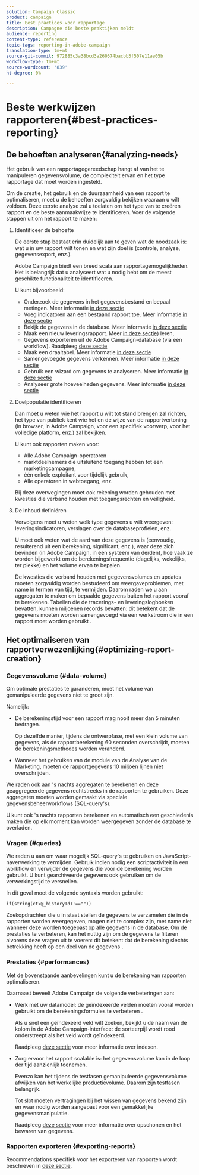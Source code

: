 ```yaml
---
solution: Campaign Classic
product: campaign
title: Best practices voor rapportage
description: Campagne die beste praktijken meldt
audience: reporting
content-type: reference
topic-tags: reporting-in-adobe-campaign
translation-type: tm+mt
source-git-commit: 972885c3a38bcd3a260574bacbb3f507e11ae05b
workflow-type: tm+mt
source-wordcount: '839'
ht-degree: 0%

---
```



# Beste werkwijzen rapporteren{#best-practices-reporting}

## De behoeften analyseren{#analyzing-needs}

Het gebruik van een rapportagegereedschap hangt af van het te manipuleren gegevensvolume, de complexiteit ervan en het type rapportage dat moet worden ingesteld.

Om de creatie, het gebruik en de duurzaamheid van een rapport te optimaliseren, moet u de behoeften zorgvuldig bekijken waaraan u wilt voldoen. Deze eerste analyse zal u toelaten om het type van te creëren rapport en de beste aanmaakwijze te identificeren. Voer de volgende stappen uit om het rapport te maken:

1. Identificeer de behoefte

   De eerste stap bestaat erin duidelijk aan te geven wat de noodzaak is: wat u in uw rapport wilt tonen en wat zijn doel is (controle, analyse, gegevensexport, enz.).

   Adobe Campaign biedt een breed scala aan rapportagemogelijkheden. Het is belangrijk dat u analyseert wat u nodig hebt om de meest geschikte functionaliteit te identificeren.

   U kunt bijvoorbeeld:

   * Onderzoek de gegevens in het gegevensbestand en bepaal metingen. Meer informatie [in deze sectie](../../reporting/using/about-cubes.md)
   * Voeg indicatoren aan een bestaand rapport toe. Meer informatie [in deze sectie](../../reporting/using/about-reports-creation-in-campaign.md)
   * Bekijk de gegevens in de database. Meer informatie [in deze sectie](../../reporting/using/about-descriptive-analysis.md)
   * Maak een nieuw leveringsrapport. Meer [in deze sectie](../../reporting/using/about-reports-creation-in-campaign.md)) leren,
   * Gegevens exporteren uit de Adobe Campaign-database (via een workflow). Raadpleeg [deze sectie](../../workflow/using/about-workflows.md)
   * Maak een draaitabel. Meer informatie [in deze sectie](../../reporting/using/creating-a-table.md#creating-a-breakdown-or-pivot-table)
   * Samengevoegde gegevens verkennen. Meer informatie [in deze sectie](../../reporting/using/about-cubes.md)
   * Gebruik een wizard om gegevens te analyseren. Meer informatie [in deze sectie](../../reporting/using/about-descriptive-analysis.md)
   * Analyseer grote hoeveelheden gegevens. Meer informatie [in deze sectie](../../reporting/using/about-reports-creation-in-campaign.md)

1. Doelpopulatie identificeren

   Dan moet u weten wie het rapport u wilt tot stand brengen zal richten, het type van publiek kent wie het en de wijze van de rapportvertoning (in browser, in Adobe Campaign, voor een specifiek voorwerp, voor het volledige platform, enz.) zal bekijken.

   U kunt ook rapporten maken voor:

   * Alle Adobe Campaign-operatoren
   * marktdeelnemers die uitsluitend toegang hebben tot een marketingcampagne,
   * één enkele exploitant voor tijdelijk gebruik,
   * Alle operatoren in webtoegang, enz.

   Bij deze overwegingen moet ook rekening worden gehouden met kwesties die verband houden met toegangsrechten en veiligheid.

1. De inhoud definiëren

   Vervolgens moet u weten welk type gegevens u wilt weergeven: leveringsindicatoren, verslagen over de databaseprofielen, enz.

   U moet ook weten wat de aard van deze gegevens is (eenvoudig, resulterend uit een berekening, significant, enz.), waar deze zich bevinden (in Adobe Campaign, in een systeem van derden), hoe vaak ze worden bijgewerkt om de berekeningsfrequentie (dagelijks, wekelijks, ter plekke) en het volume ervan te bepalen.

   De kwesties die verband houden met gegevensvolumes en updates moeten zorgvuldig worden bestudeerd om weergaveproblemen, met name in termen van tijd, te vermijden. Daarom raden we u aan aggregaten te maken om bepaalde gegevens buiten het rapport vooraf te berekenen. Tabellen die de tracerings- en leveringslogboeken bevatten, kunnen miljoenen records bevatten: dit betekent dat de gegevens moeten worden samengevoegd via een werkstroom die in een rapport moet worden gebruikt .

## Het optimaliseren van rapportverwezenlijking{#optimizing-report-creation}

### Gegevensvolume {#data-volume}

Om optimale prestaties te garanderen, moet het volume van gemanipuleerde gegevens niet te groot zijn.

Namelijk:

* De berekeningstijd voor een rapport mag nooit meer dan 5 minuten bedragen.

   Op dezelfde manier, tijdens de ontwerpfase, met een klein volume van gegevens, als de rapportberekening 60 seconden overschrijdt, moeten de berekeningsmethodes worden veranderd.

* Wanneer het gebruiken van de module van de Analyse van de Marketing, moeten de rapportgegevens 10 miljoen lijnen niet overschrijden.

We raden ook aan &#39;s nachts aggregaten te berekenen en deze geaggregeerde gegevens rechtstreeks in de rapporten te gebruiken. Deze aggregaten moeten worden gemaakt via speciale gegevensbeheerworkflows (SQL-query&#39;s).

U kunt ook &#39;s nachts rapporten berekenen en automatisch een geschiedenis maken die op elk moment kan worden weergegeven zonder de database te overladen.

### Vragen {#queries}

We raden u aan om waar mogelijk SQL-query&#39;s te gebruiken en JavaScript-naverwerking te vermijden. Gebruik indien nodig een scriptactiviteit in een workflow en verwijder de gegevens die voor de berekening worden gebruikt. U kunt gearchiveerde gegevens ook gebruiken om de verwerkingstijd te versnellen.

In dit geval moet de volgende syntaxis worden gebruikt:

```
if(string(ctx@_historyId)!==""))
```

Zoekopdrachten die u in staat stellen de gegevens te verzamelen die in de rapporten worden weergegeven, mogen niet te complex zijn, met name niet wanneer deze worden toegepast op alle gegevens in de database. Om de prestaties te verbeteren, kan het nuttig zijn om de gegevens te filteren alvorens deze vragen uit te voeren: dit betekent dat de berekening slechts betrekking heeft op een deel van de gegevens .

### Prestaties {#performances}

Met de bovenstaande aanbevelingen kunt u de berekening van rapporten optimaliseren.

Daarnaast beveelt Adobe Campaign de volgende verbeteringen aan:

* Werk met uw datamodel: de geïndexeerde velden moeten vooral worden gebruikt om de berekeningsformules te verbeteren .

   Als u snel een geïndexeerd veld wilt zoeken, bekijkt u de naam van de kolom in de Adobe Campaign-interface: de sorteerpijl wordt rood onderstreept als het veld wordt geïndexeerd.

   Raadpleeg [deze sectie](../../configuration/using/data-model-best-practices.md#indexes) voor meer informatie over indexen.

* Zorg ervoor het rapport scalable is: het gegevensvolume kan in de loop der tijd aanzienlijk toenemen.

   Evenzo kan het tijdens de testfasen gemanipuleerde gegevensvolume afwijken van het werkelijke productievolume. Daarom zijn testfasen belangrijk.

   Tot slot moeten vertragingen bij het wissen van gegevens bekend zijn en waar nodig worden aangepast voor een gemakkelijke gegevensmanipulatie.

   Raadpleeg [deze sectie](../../configuration/using/data-model-best-practices.md#data-retention) voor meer informatie over opschonen en het bewaren van gegevens.

### Rapporten exporteren {#exporting-reports}

Recommendations specifiek voor het exporteren van rapporten wordt beschreven in [deze sectie](../../reporting/using/actions-on-reports.md#exporting-a-report).
